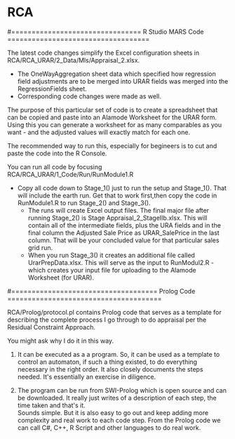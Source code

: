 # RCA
 
#================================   R Studio MARS Code ===================================

The latest code changes simplify the Excel configuration sheets in RCA/RCA_URAR/2_Data/Mls/Appraisal_2.xlsx.
 - The OneWayAggregation sheet data which specified how regression field adjustments are to be merged into URAR fields was merged into the RegressionFields sheet.
 - Corresponding code changes were made as well.

The purpose of this particular set of code is to create a spreadsheet that can be copied and paste into an Alamode Worksheet for the URAR form.  Using this you can generate a worksheet for as many comparables as you want - and the adjusted values will exactly match for each one.
 
The recommended way to run this, especially for begineers is to cut and paste the code into the R Console.   

You can run all code by focusing RCA/RCA_URAR/1_Code/Run/RunModule1.R
  -  Copy all code down to Stage_1() just to run the setup and Stage_1().  That will include the earth run.  Get that to work first,then copy the code in RunModule1.R to run Stage_2() and Stage_3().
      - The runs will create Excel output files.  The final major file after running Stage_2() is Stage Appraisal_2_StageIIb.xlsx.  This will contain all of the intermediate fields, plus the URA fields and in the final column the Adjusted Sale Price as URAR_SalePrice
        in the last column.  That will be your concluded value for that particular sales grid run.
      - When you run Stage_3() it creates an additional file called UrarPrepData.xlsx.  This will serve as the input to RunModul2.R - which creates your input file for uploading
        to the Alamode Worksheet (for URAR).
   
 
#====================================  Prolog Code  ======================================

RCA/Prolog/protocol.pl contains Prolog code that serves as a template for describing the complete process I go through to do appraisal per the Residual Constraint Approach.

You might ask why I do it in this way.  

1.  It can be executed as a a program.  So, it can be used as a template to control an automaton, if such a thing existed, to do everything necessary in the right order.  It also 
closely documents the steps needed.  It's essentially an exercise in diligence.  

2.  The program can be run from SWI-Prolog which is open source and can be downloaded.  It really just writes of a description of each step, the time taken and that's it.  
Sounds simple.  But it is also easy to go out and keep adding more complexity and real work to each code step.  From the Prolog code we can call C#, C++, R Script and other languages to do real work.  

